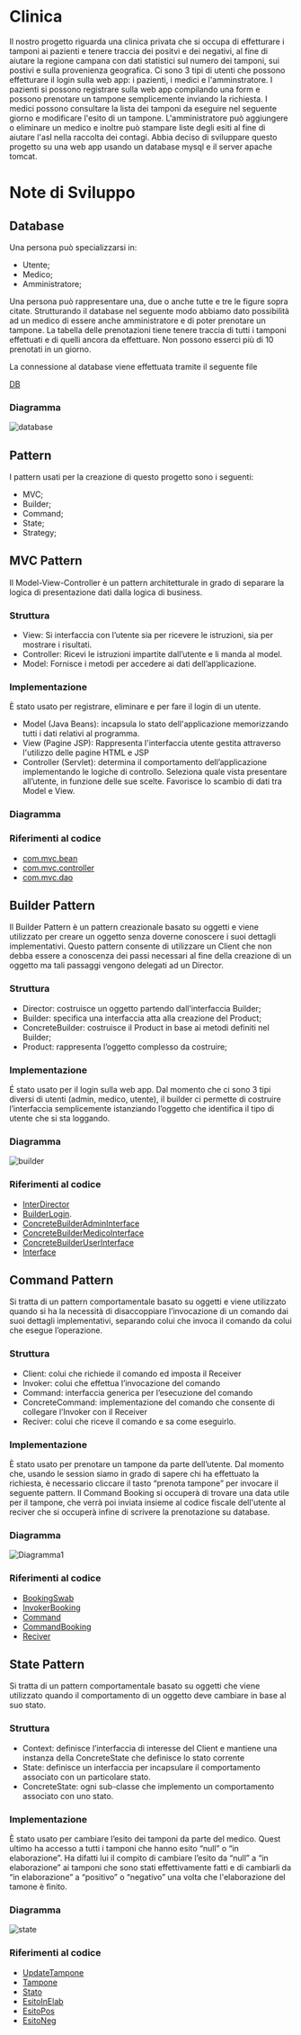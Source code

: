 # Clinica

Il nostro progetto riguarda una clinica privata che si occupa di effetturare i tamponi ai pazienti e tenere traccia dei positvi e dei negativi, al fine di aiutare la regione campana con dati statistici sul numero dei tamponi, sui postivi e sulla provenienza geografica. 
Ci sono 3 tipi di utenti che possono effetturare il login sulla web app: i pazienti, i medici e l'amminstratore. 
I pazienti si possono registrare sulla web app compilando una form e possono prenotare un tampone semplicemente inviando la richiesta.
I medici possono consultare la lista dei tamponi da eseguire nel seguente giorno e modificare l'esito di un tampone.
L'amministratore può aggiungere o eliminare un medico e inoltre può stampare liste degli esiti al fine di aiutare l'asl nella raccolta dei contagi.
Abbia deciso di sviluppare questo progetto su una web app usando un database mysql e il server apache tomcat.

# Note di Sviluppo

## Database
Una persona può specializzarsi in:
- Utente;
- Medico;
- Amministratore;

Una persona può rappresentare una, due o anche tutte e tre le figure sopra citate.
Strutturando il database nel seguente modo abbiamo dato possibilità ad un medico di essere anche amministratore e di poter prenotare un tampone.
La tabella delle prenotazioni tiene tenere traccia di tutti i tamponi effettuati e di quelli ancora da effettuare.
Non possono esserci più di 10 prenotati in un giorno.

La connessione al database viene effettuata tramite il seguente file

[DB](https://github.com/ibarowsky/Clinica/blob/main/src/com/DB.java)

### Diagramma
![database](https://user-images.githubusercontent.com/46711940/109360507-a939fd00-7887-11eb-8415-a91e00623f5b.png)

## Pattern
I pattern usati per la creazione di questo progetto sono i seguenti:
- MVC;
- Builder;
- Command;
- State;
- Strategy;

## MVC Pattern
Il Model-View-Controller è un pattern architetturale in grado di separare la logica di presentazione dati dalla logica di business.

### Struttura
- View: Si interfaccia con l’utente sia per ricevere le istruzioni, sia per mostrare i risultati.
- Controller: Ricevi le istruzioni impartite dall’utente e li manda al model.
- Model: Fornisce i metodi per accedere ai dati dell’applicazione.

### Implementazione
È stato usato per registrare, eliminare e per fare il login di un utente. 
- Model (Java Beans): incapsula lo stato dell'applicazione memorizzando tutti i dati relativi al programma.
- View (Pagine JSP): Rappresenta l'interfaccia utente gestita attraverso l'utilizzo delle pagine HTML e JSP
- Controller (Servlet): determina il comportamento dell’applicazione implementando le logiche di controllo. Seleziona quale vista presentare all’utente, in funzione delle sue scelte. Favorisce lo scambio di dati tra Model e View.

### Diagramma

### Riferimenti al codice
- [com.mvc.bean](https://github.com/ibarowsky/Clinica/tree/main/src/com.mvc.bean)
- [com.mvc.controller](https://github.com/ibarowsky/Clinica/tree/main/src/com.mvc.controller)
- [com.mvc.dao](https://github.com/ibarowsky/Clinica/tree/main/src/com.mvc.dao)

## Builder Pattern
Il Builder Pattern è un pattern creazionale basato su oggetti e viene utilizzato per creare un oggetto senza doverne conoscere i suoi dettagli implementativi.
Questo pattern consente di utilizzare un Client che non debba essere a conoscenza dei passi necessari al fine della creazione di un oggetto ma tali passaggi vengono delegati ad un Director.

### Struttura
- Director: costruisce un oggetto partendo dall’interfaccia Builder;
- Builder: specifica una interfaccia atta alla creazione del Product;
- ConcreteBuilder: costruisce il Product in base ai metodi definiti nel Builder;
- Product: rappresenta l’oggetto complesso da costruire;

### Implementazione
É stato usato per il login sulla web app. Dal momento che ci sono 3 tipi diversi di utenti (admin, medico, utente), il builder ci permette di costruire l’interfaccia semplicemente istanziando l’oggetto che identifica il tipo di utente che si sta loggando.

### Diagramma
![builder](https://user-images.githubusercontent.com/46711940/109393957-ccff5080-7924-11eb-9162-80bba5083e9e.png)

### Riferimenti al codice
- [InterDirector](https://github.com/ibarowsky/Clinica/blob/main/src/BuilderPattern/InterfDirector.java)
- [BuilderLogin](https://github.com/ibarowsky/Clinica/blob/main/src/BuilderPattern/BuilderLogin.java).
- [ConcreteBuilderAdminInterface](https://github.com/ibarowsky/Clinica/blob/main/src/BuilderPattern/ConcreteBuilderAdminInterface.java)
- [ConcreteBuilderMedicoInterface](https://github.com/ibarowsky/Clinica/blob/main/src/BuilderPattern/ConcreteBuilderMedicoInterface.java)
- [ConcreteBuilderUserInterface](https://github.com/ibarowsky/Clinica/blob/main/src/BuilderPattern/ConcreteBuilderUserInterface.java)
- [Interface](https://github.com/ibarowsky/Clinica/blob/main/src/BuilderPattern/Interface.java)

## Command Pattern
Si tratta di un pattern comportamentale basato su oggetti e viene utilizzato quando si ha la necessità di disaccoppiare l’invocazione di un comando dai suoi dettagli implementativi, separando colui che invoca il comando da colui che esegue l’operazione.

### Struttura
- Client: colui che richiede il comando ed imposta il Receiver
- Invoker: colui che effettua l’invocazione del comando
- Command: interfaccia generica per l’esecuzione del comando
- ConcreteCommand: implementazione del comando che consente di collegare l’Invoker con il Receiver
- Reciver: colui che riceve il comando e sa come eseguirlo.

### Implementazione
È stato usato per prenotare un tampone da parte dell’utente. Dal momento che, usando le session siamo in grado di sapere chi ha effettuato la richiesta, è necessario cliccare il tasto “prenota tampone” per invocare il seguente pattern. Il Command Booking si occuperà di trovare una data utile per il tampone, che verrà poi inviata insieme al codice fiscale dell'utente al reciver che si occuperà infine di scrivere la prenotazione su database.

### Diagramma
![Diagramma1](https://user-images.githubusercontent.com/46711940/109394242-4cd9ea80-7926-11eb-9abb-9635429a0ced.png)

### Riferimenti al codice
- [BookingSwab](https://github.com/ibarowsky/Clinica/blob/main/src/CommandPattern/BookingSwab.java)
- [InvokerBooking](https://github.com/ibarowsky/Clinica/blob/main/src/CommandPattern/InvokerBooking.java)
- [Command](https://github.com/ibarowsky/Clinica/blob/main/src/CommandPattern/Command.java)
- [CommandBooking](https://github.com/ibarowsky/Clinica/blob/main/src/CommandPattern/CommandBooking.java)
- [Reciver](https://github.com/ibarowsky/Clinica/blob/main/src/CommandPattern/Reciver.java)

## State Pattern
Si tratta di un pattern comportamentale basato su oggetti che viene utilizzato quando il comportamento di un oggetto deve cambiare in base al suo stato.

### Struttura
- Context: definisce l’interfaccia di interesse del Client e mantiene una instanza della ConcreteState che definisce lo stato corrente
- State: definisce un interfaccia per incapsulare il comportamento associato con un particolare stato.
- ConcreteState: ogni sub-classe che implemento un comportamento associato con uno stato.

### Implementazione
È stato usato per cambiare l’esito dei tamponi da parte del medico. Quest ultimo ha accesso a tutti i tamponi che hanno esito “null” o “in elaborazione”. Ha difatti lui il compito di cambiare l’esito da “null” a “in elaborazione” ai tamponi che sono stati effettivamente fatti e di cambiarli da “in elaborazione” a “positivo” o “negativo” una volta che l'elaborazione del tamone è finito.

### Diagramma
![state](https://user-images.githubusercontent.com/46711940/109395274-cfb17400-792b-11eb-8ab2-55c1bc469f64.png)

### Riferimenti al codice
- [UpdateTampone](https://github.com/ibarowsky/Clinica/blob/main/src/StatePattern/UpdateTampone.java)
- [Tampone](https://github.com/ibarowsky/Clinica/blob/main/src/StatePattern/Tampone.java)
- [Stato](https://github.com/ibarowsky/Clinica/blob/main/src/StatePattern/Stato.java)
- [EsitoInElab](https://github.com/ibarowsky/Clinica/blob/main/src/StatePattern/EsitoInElab.java)
- [EsitoPos](https://github.com/ibarowsky/Clinica/blob/main/src/StatePattern/EsitoPos.java)
- [EsitoNeg](https://github.com/ibarowsky/Clinica/blob/main/src/StatePattern/EsitoNeg.java)

